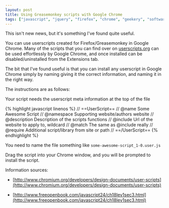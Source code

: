 ```yaml
---
layout: post
title: Using Greasemonkey scripts with Google Chrome
tags: ["javascript", "jquery", "firefox", "chrome", "geekery", "software", "userscript", "projects", "blog"]
---
```


This isn't new news, but it's something I've found quite useful.

You can use userscripts created for Firefox/Greasemonkey in Google Chrome. Many of the scripts that you can find over on [userscripts.org](http://userscripts.org/) can be used effortlessly by Google Chrome, and once installed can be disabled/uninstalled from the Extensions tab.

<!-- more -->

The bit that I've found useful is that you can install any userscript in Google Chrome simply by naming giving it the correct information, and naming it in the right way.

The instructions are as follows:

Your script needs the userscript meta information at the top of the file

{% highlight javascript linenos %}
// ==UserScript==
// @name Some Awesome Script
// @namespace Supporting website/authors website
// @description Description of the scripts functions
// @include Url of the website to apply to, wildcard
// @match The same as @include really
// @require Additional script/library from site or path
// ==/UserScript==
{% endhighlight %}

You need to name the file something like `some-awesome-script_1-0.user.js`

Drag the script into your Chrome window, and you will be prompted to install the script.

Information sources:

- [http://www.chromium.org/developers/design-documents/user-scripts](http://www.chromium.org/developers/design-documents/user-scripts)

- [http://www.freeopenbook.com/javascript24/ch18lev1sec3.html](http://www.freeopenbook.com/javascript24/ch18lev1sec3.html)
